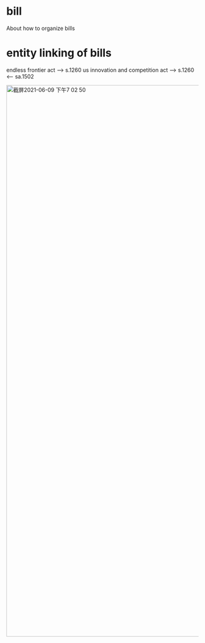 # bill
About how to organize bills

# entity linking of bills

endless frontier act --> s.1260
us innovation and competition act --> s.1260 <-- sa.1502

<img width="1441" alt="截屏2021-06-09 下午7 02 50" src="https://user-images.githubusercontent.com/21968222/121335146-4c091980-c955-11eb-9267-a026ec585ca0.png">
